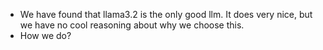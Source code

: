 * We have found that llama3.2 is the only good llm. It does very nice, but we have no cool reasoning about why we choose this.
* How we do?
